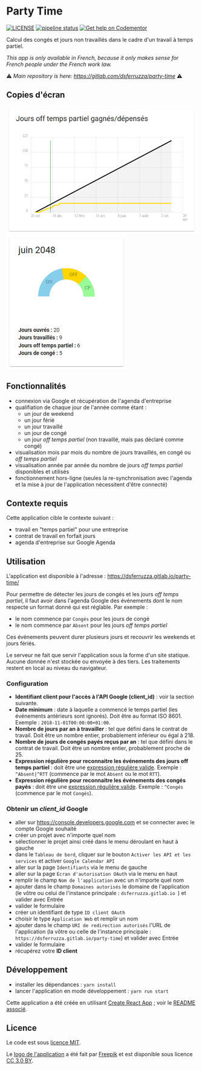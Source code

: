 # Party Time

[![LICENSE](https://img.shields.io/badge/license-MIT-blue.svg)](LICENSE)
[![pipeline status](https://gitlab.com/dsferruzza/party-time/badges/master/pipeline.svg)](https://gitlab.com/dsferruzza/party-time/commits/master)
[![Get help on Codementor](https://cdn.codementor.io/badges/get_help_github.svg)](https://www.codementor.io/dsferruzza?utm_source=github&utm_medium=button&utm_term=dsferruzza&utm_campaign=github)

Calcul des congés et jours non travaillés dans le cadre d'un travail à temps partiel.

_This app is only available in French, because it only makes sense for French people under the French work law._

⚠️ _Main repository is here: https://gitlab.com/dsferruzza/party-time_ ⚠️

## Copies d'écran

![](screenshots/graph.png)![](screenshots/month.png)

## Fonctionnalités

- connexion via Google et récupération de l'agenda d'entreprise
- qualifiation de chaque jour de l'année comme étant :
  - un jour de weekend
  - un jour férié
  - un jour travaillé
  - un jour de congé
  - un jour _off temps partiel_ (non travaillé, mais pas déclaré comme congé)
- visualisation mois par mois du nombre de jours travaillés, en congé ou _off temps partiel_
- visualisation année par année du nombre de jours _off temps partiel_ disponibles et utilisés
- fonctionnement hors-ligne (seules la re-synchronisation avec l'agenda et la mise à jour de l'application nécessitent d'être connecté)

## Contexte requis

Cette application cible le contexte suivant :

- travail en "temps partiel" pour une entreprise
- contrat de travail en forfait jours
- agenda d'entreprise sur Google Agenda

## Utilisation

L'application est disponible à l'adresse : https://dsferruzza.gitlab.io/party-time/

Pour permettre de détecter les jours de congés et les jours _off temps partiel_, il faut avoir dans l'agenda Google des événements dont le nom respecte un format donné qui est réglable.
Par exemple :

- le nom commence par `Congés` pour les jours de congé
- le nom commence par `Absent` pour les jours _off temps partiel_

Ces événements peuvent durer plusieurs jours et recouvrir les weekends et jours fériés.

Le serveur ne fait que servir l'application sous la forme d'un site statique.
Aucune donnée n'est stockée ou envoyée à des tiers.
Les traitements restent en local au niveau du navigateur.

### Configuration

- **Identifiant client pour l'accès à l'API Google (client_id)** : voir la section suivante.
- **Date minimum** : date à laquelle a commencé le temps partiel (les événements antérieurs sont ignorés). Doit être au format ISO 8601. Exemple : `2018-11-01T00:00:00+01:00`.
- **Nombre de jours par an à travailler** : tel que défini dans le contrat de travail. Doit être un nombre entier, probablement inférieur ou égal à 218.
- **Nombre de jours de congés payés reçus par an** : tel que défini dans le contrat de travail. Doit être un nombre entier, probablement proche de 25.
- **Expression régulière pour reconnaitre les événements des jours off temps partiel** : doit être une [expression régulière valide](https://regex101.com/). Exemple : `^Absent|^RTT` (commence par le mot `Absent` ou le mot `RTT`).
- **Expression régulière pour reconnaitre les événements des congés payés** : doit être une [expression régulière valide](https://regex101.com/). Exemple : `^Congés` (commence par le mot `Congés`).

### Obtenir un _client_id_ Google

- aller sur https://console.developers.google.com et se connecter avec le compte Google souhaité
- créer un projet avec n'importe quel nom
- sélectionner le projet ainsi créé dans le menu déroulant en haut à gauche
- dans le `Tableau de bord`, cliquer sur le bouton `Activer les API et les services` et activer `Google Calendar API`
- aller sur la page `Identifiants` via le menu de gauche
- aller sur la page `Écran d'autorisation OAuth` via le menu en haut
- remplir le champ `Nom de l'application` avec un n'importe quel nom
- ajouter dans le champ `Domaines autorisés` le domaine de l'application (le vôtre ou celui de l'instance principale : `dsferruzza.gitlab.io `) et valider avec Entrée
- valider le formulaire
- créer un identifiant de type `ID client OAuth`
- choisir le type `Application Web` et remplir un nom
- ajouter dans le champ `URI de redirection autorisés` l'URL de l'application (la vôtre ou celle de l'instance principale : ` https://dsferruzza.gitlab.io/party-time `) et valider avec Entrée
- valider le formulaire
- récupérez votre **ID client**

## Développement

- installer les dépendances : `yarn install`
- lancer l'application en mode développement : `yarn run start`

Cette application a été créée en utilisant [Create React App](https://github.com/facebook/create-react-app) ; voir le [README associé](README_create-react-app.md).

## Licence

Le code est sous [licence MIT](LICENSE).

Le [logo de l'application](https://www.flaticon.com/free-icon/calendar_1195135) a été fait par [Freepik](https://www.freepik.com) et est disponible sous licence [CC 3.0 BY](http://creativecommons.org/licenses/by/3.0/).
